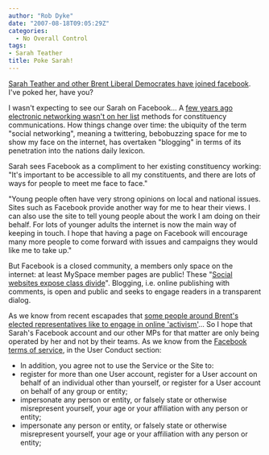 ```yaml
---
author: "Rob Dyke"
date: "2007-08-18T09:05:29Z"
categories:
  - No Overall Control
tags:
- Sarah Teather
title: Poke Sarah!
---
```

[Sarah Teather and other Brent Liberal Democrates have joined facebook](http://www.brentlibdems.org.uk/news/000385.html "Link to related Lib Dem news page"). I've poked her, have you?

I wasn't expecting to see our Sarah on Facebook... A [few years ago electronic networking wasn't on her list](http://www.robdyke.com/stmp/?p=31 "An archived blog posting") methods for constituency communications. How things change over time: the ubiquity of the term "social networking", meaning a twittering, bebobuzzing space for me to show my face on the internet, has overtaken "blogging" in terms of its penetration into the nations daily lexicon.

<p class="news">
  Sarah sees Facebook as a compliment to her existing constituency working: "It's important to be accessible to all my constituents, and there are lots of ways for people to meet me face to face."
</p>

<p class="news">
  "Young people often have very strong opinions on local and national issues. Sites such as Facebook provide another way for me to hear their views. I can also use the site to tell young people about the work I am doing on their behalf. For lots of younger adults the internet is now the main way of keeping in touch. I hope that having a page on Facebook will encourage many more people to come forward with issues and campaigns they would like me to take up."
</p>

But Facebook is a closed community, a members only space on the internet: at least MySpace member pages are public! These "[Social websites expose class divide](http://www.guardian.co.uk/international/story/0,,2111020,00.html "A Guardian news story of the same title")". Blogging, i.e. online publishing with comments, is open and public and seeks to engage readers in a transparent dialog.
  
As we know from recent escapades that [some people around Brent's elected representatives like to engage in online 'activism'](http://www.recessmonkey.com/2007/07/06/wiki-wars/ "A blog post exposing wiki wars between Brent MPs")... So I hope that Sarah's Facebook account and our other MPs for that matter are only being operated by her and not by their teams. As we know from the [Facebook terms of service](http://www.facebook.com/terms.php), in the User Conduct section:

  * In addition, you agree not to use the Service or the Site to:
  * register for more than one User account, register for a User account on behalf of an individual other than yourself, or register for a User account on behalf of any group or entity;
  * impersonate any person or entity, or falsely state or otherwise misrepresent yourself, your age or your affiliation with any person or entity;
  * impersonate any person or entity, or falsely state or otherwise misrepresent yourself, your age or your affiliation with any person or entity;

